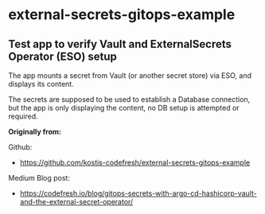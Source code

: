 # external-secrets-gitops-example

## Test app to verify Vault and ExternalSecrets Operator (ESO) setup

The app mounts a secret from Vault (or another secret store) via ESO, and displays its
content.

The secrets are supposed to be used to establish a Database connection, but the app
is only displaying the content, no DB setup is attempted or required.

**Originally from:**

Github:

- <https://github.com/kostis-codefresh/external-secrets-gitops-example>

Medium Blog post:

- <https://codefresh.io/blog/gitops-secrets-with-argo-cd-hashicorp-vault-and-the-external-secret-operator/>
